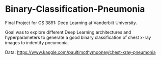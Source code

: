 # Binary-Classification-Pneumonia  
Final Project for CS 3891: Deep Learning at Vanderbilt University.  
  
Goal was to explore different Deep Learning architectures and hyperparameters to generate a good binary classification of chest x-ray images to indentify pneumonia.  
  
Data: https://www.kaggle.com/paultimothymooney/chest-xray-pneumonia